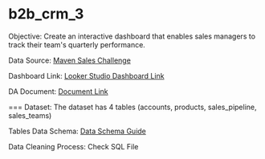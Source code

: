 # b2b_crm_3

Objective: Create an interactive dashboard that enables sales managers to track their team's quarterly performance.

Data Source: [Maven Sales Challenge](https://mavenanalytics.io/challenges/maven-sales-challenge/31)

Dashboard Link: [Looker Studio Dashboard Link](https://lookerstudio.google.com/u/0/reporting/61f7638f-932c-4eda-8639-4c30589389e5/page/Q20xD)

DA Document: [Document Link](https://docs.google.com/document/d/12pA4uumLo2RJO_4QLrhGdd_EbucO8aZPSnpiT58Csy4)

===
Dataset: The dataset has 4 tables (accounts, products, sales_pipeline, sales_teams)

Tables Data Schema: [Data Schema Guide](https://docs.google.com/spreadsheets/d/1WViXjudkX2Ad_IS7_5tjg4_WKidVPE2x08UtdGxbX4M/edit?usp=sharing)

Data Cleaning Process: Check SQL File
